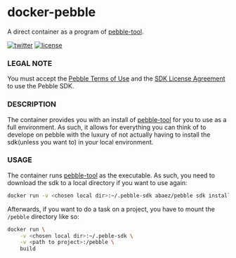# docker-pebble
A direct container as a program of [pebble-tool].

[![twitter][2i]][2p]
[![license][3i]][3p]

### LEGAL NOTE
You must accept the [Pebble Terms of Use][4] and the [SDK License Agreement][5] to use the Pebble SDK.

### DESCRIPTION

The container provides you with an install of [pebble-tool] for you to use as a full environment. As such, it allows for everything you can think of to develope on pebble with the luxury of not actually having to install the sdk(unless you want to) in your local environment.

### USAGE

The container runs [pebble-tool] as the executable. As such, you need to download the sdk to a local directory if you want to use again:

``` bash
docker run -v <chosen local dir>:~/.pebble-sdk abaez/pebble sdk install latest
```

Afterwards, if you want to do a task on a project, you have to mount the `/pebble` directory like so:

``` bash
docker run \
    -v <chosen local dir>:~/.peble-sdk \
    -v <path to project>:/pebble \
    build
```

[pebble-tool]: https://github.com/pebble/pebble-tool
[2i]: https://img.shields.io/badge/twitter-a_baez-blue.svg
[2p]: https://twitter.com/a_baez
[3i]: https://img.shields.io/badge/license-MIT-green.svg
[3p]: ./LICENSE

[4]: https://developer.getpebble.com/legal/terms-of-use/
[5]: https://developer.getpebble.com/legal/sdk-license/
